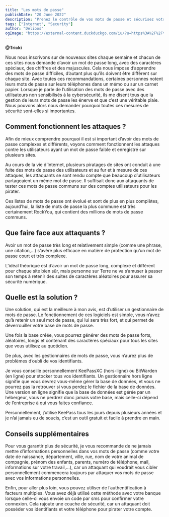 ```yaml
---
title: "Les mots de passe"
publishDate: "20 June 2022"
description: "Prenez le contrôle de vos mots de passe et sécurisez votre présence en ligne."
tags: ["Internet", "Security"]
author: "Delioos"
ogImage: "https://external-content.duckduckgo.com/iu/?u=https%3A%2F%2Ftse2.mm.bing.net%2Fth%3Fid%3DOIP.MOo4n2U9df3kqTdXv540VQHaFh%26pid%3DApi&f=1&ipt=ec15a9ee2886c02b1f9cf2a403fb676d72381d2a30081fcdf21630ea8adcb150&ipo=images"
---
```

__@Tricki__


Nous nous inscrivons sur de nouveaux sites chaque semaine et chacun de ces sites nous demande d’avoir un mot de passe long, avec des caractères spéciaux, des chiffres et des majuscules. Cela nous impose d’apprendre des mots de passe difficiles, d’autant plus qu’ils doivent être diffèrent sur chaque site. Avec toutes ces recommandations, certaines personnes notent leurs mots de passe sur leurs téléphones dans un mémo ou sur un carnet papier. Lorsque je parle de l’utilisation des mots de passe avec des utilisateurs non sensibilisés à la cybersécurité, ils me disent tous que la gestion de leurs mots de passe les énerve et que c’est une véritable plaie. Nous pouvons alors nous demander pourquoi toutes ces mesures de sécurité sont-elles si importantes.

## Comment fonctionnent les attaques ?

Afin de mieux comprendre pourquoi il est si important d’avoir des mots de passe complexes et différents, voyons comment fonctionnent les attaques contre les utilisateurs ayant un mot de passe faible et enregistré sur plusieurs sites.

Au cours de la vie d’Internet, plusieurs piratages de sites ont conduit à une fuite des mots de passe des utilisateurs et au fur et à mesure de ces attaques, les attaquants se sont rendu compte que beaucoup d’utilisateurs partageaient un même mot de passe. Il suffisait donc aux attaquants de tester ces mots de passe communs sur des comptes utilisateurs pour les pirater.

Ces listes de mots de passe ont évolué et sont de plus en plus complètes, aujourd’hui, la liste de mots de passe la plus commune est très certainement RockYou, qui contient des millions de mots de passe communs.

## Que faire face aux attaquants ?

Avoir un mot de passe très long et relativement simple (comme une phrase, une citation,…) s’avère plus efficace en matière de protection qu’un mot de passe court et très complexe.

L’idéal théorique est d’avoir un mot de passe long, complexe et différent pour chaque site bien sûr, mais personne sur Terre ne va s’amuser à passer son temps à retenir des suites de caractères aléatoires pour assurer sa sécurité numérique.

## Quelle est la solution ?

Une solution, qui est la meilleure à mon avis, est d’utiliser un gestionnaire de mots de passe. Le fonctionnement de ces logiciels est simple, vous n’avez qu’à retenir un seul mot de passe, qui lui sera très fort, et qui permet de déverrouiller votre base de mots de passe.

Une fois la base créée, vous pourrez générer des mots de passe forts, aléatoires, longs et contenant des caractères spéciaux pour tous les sites que vous utilisez au quotidien.

De plus, avec les gestionnaires de mots de passe, vous n’aurez plus de problèmes d’oubli de vos identifiants.

Je vous conseille personnellement KeePassXC (hors-ligne) ou BitWarden (en ligne) pour stocker tous vos identifiants. Un gestionnaire hors ligne signifie que vous devrez vous-même gérer la base de données, et vous ne pourrez pas la retrouver si vous perdez le fichier de la base de données. Une version en ligne signifie que la base de données est gérée par un hébergeur, vous ne perdrez donc jamais votre base, mais celle-ci dépend de l’entreprise à qui vous faites confiance.

Personnellement, j’utilise KeePass tous les jours depuis plusieurs années et je n’ai jamais eu de soucis, c’est un outil gratuit et facile à prendre en main.

## Conseils supplémentaires

Pour vous garantir plus de sécurité, je vous recommande de ne jamais mettre d’informations personnelles dans vos mots de passe (comme votre date de naissance, département, ville, rue, nom de votre animal de compagnie, prénom des enfants, parents, numéro de téléphone, mail, informations sur votre travail,…), car un attaquant qui voudrait vous cibler personnellement commencera toujours par attaquer vos mots de passe avec vos informations personnelles.

Enfin, pour aller plus loin, vous pouvez utiliser de l’authentification à facteurs multiples. Vous avez déjà utilisé cette méthode avec votre banque lorsque celle-ci vous envoie un code par sms pour confirmer votre connexion. Cela rajoute une couche de sécurité, car un attaquant doit posséder vos identifiants et votre téléphone pour pirater votre compte.

